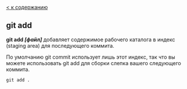  [< к содержанию](./readme.md)

## git add 

**git add *[файл]*** добавляет содержимое рабочего каталога в индекс (staging area) для последующего коммита. 

По умолчанию git commit использует лишь этот индекс, так что вы можете использовать git add для сборки слепка вашего следующего коммита.

```bash=
git add .
``` 